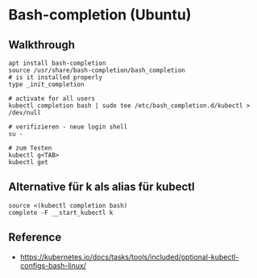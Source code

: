# Bash-completion (Ubuntu) 

## Walkthrough 

```
apt install bash-completion
source /usr/share/bash-completion/bash_completion
# is it installed properly 
type _init_completion

# activate for all users 
kubectl completion bash | sudo tee /etc/bash_completion.d/kubectl > /dev/null

# verifizieren - neue login shell
su -

# zum Testen
kubectl g<TAB> 
kubectl get 
```
## Alternative für k als alias für kubectl 

```
source <(kubectl completion bash)
complete -F __start_kubectl k

```

## Reference 

  * https://kubernetes.io/docs/tasks/tools/included/optional-kubectl-configs-bash-linux/
